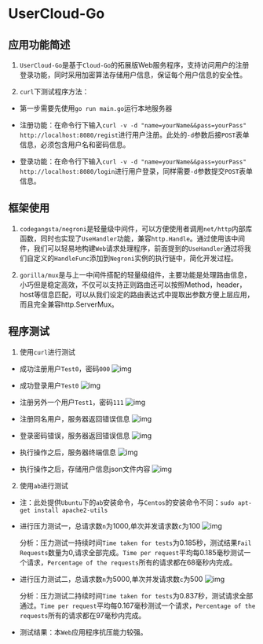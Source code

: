 # UserCloud-Go

## 应用功能简述
1. `UserCloud-Go`是基于`Cloud-Go`的拓展版Web服务程序，支持访问用户的注册登录功能，同时采用加密算法存储用户信息，保证每个用户信息的安全性。

2. `curl`下测试程序方法：
* 第一步需要先使用`go run main.go`运行本地服务器

* 注册功能：在命令行下输入`curl -v -d "name=yourName&&pass=yourPass" http://localhost:8080/regist`进行用户注册。此处的`-d`参数后接`POST`表单信息，必须包含用户名和密码信息。

* 登录功能：在命令行下输入`curl -v -d "name=yourName&&pass=yourPass" http://localhost:8080/login`进行用户登录，同样需要`-d`参数提交`POST`表单信息。


## 框架使用
1. `codegangsta/negroni`是轻量级中间件，可以方便使用者调用`net/http`内部库函数，同时也实现了`UseHandler`功能，兼容`http.Handle`。通过使用该中间件，我们可以轻易地构建`Web`请求处理程序，前面提到的`UseHandler`通过将我们自定义的`HandleFunc`添加到`Negroni`实例的执行链中，简化开发过程。

2. `gorilla/mux`是与上一中间件搭配的轻量级组件，主要功能是处理路由信息，小巧但是稳定高效，不仅可以支持正则路由还可以按照Method，header，host等信息匹配，可以从我们设定的路由表达式中提取出参数方便上层应用，而且完全兼容http.ServerMux。


## 程序测试
1. 使用`curl`进行测试
* 成功注册用户`Test0`，密码`000`
	![img](./image/0.png)

* 成功登录用户`Test0`
	![img](./image/1.png)

* 注册另外一个用户`Test1`，密码`111`
	![img](./image/2.png)

* 注册同名用户，服务器返回错误信息
	![img](./image/4.png)

* 登录密码错误，服务器返回错误信息
	![img](./image/5.png)

* 执行操作之后，服务器终端信息
	![img](./image/6.png)

* 执行操作之后，存储用户信息json文件内容
	![img](./image/7.png)

2. 使用`ab`进行测试
* 注：此处提供`Ubuntu`下的`ab`安装命令，与`Centos`的安装命令不同：`sudo apt-get install apache2-utils`

* 进行压力测试一，总请求数`n`为1000,单次并发请求数`c`为100
	![img](./image/8.png)

  分析：压力测试一持续时间`Time taken for tests`为0.185秒，测试结果`Fail Requests`数量为0,请求全部完成。`Time per request`平均每0.185毫秒测试一个请求，`Percentage of the requests`所有的请求都在68毫秒内完成。

* 进行压力测试二，总请求数`n`为5000,单次并发请求数`c`为500
	![img](./image/9.png)
	
  分析：压力测试二持续时间`Time taken for tests`为0.837秒，测试请求全部通过。`Time per request`平均每0.167毫秒测试一个请求，`Percentage of the requests`所有的请求都在97毫秒内完成。

* 测试结果：本`Web`应用程序抗压能力较强。


